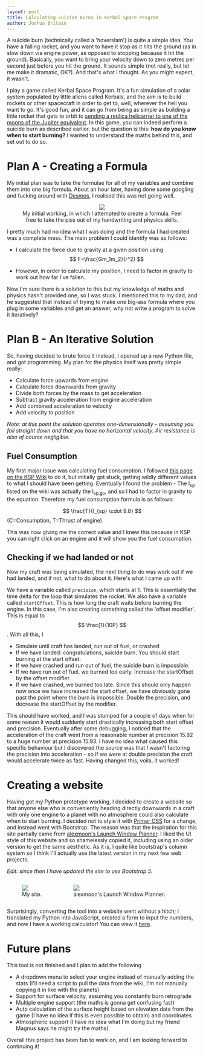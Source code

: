 ```yaml
---
layout: post
title: Calculating Suicide Burns in Kerbal Space Program
author: Joshua Britain
---
```


A suicide burn (technically called a 'hoverslam') is quite a simple idea. You have a falling rocket, and you want to have it stop as it hits the ground (as in slow down via engine power, as opposed to stopping because it hit the ground). Basically, you want to bring your velocity down to zero metres per second just before you hit the ground. It sounds simple (not really, but let me make it dramatic, OK?). And that's what I thought. As you might expect, it wasn't.

I play a game called Kerbal Space Program. It's a fun simulation of a solar system populated by little aliens called Kerbals, and the aim is to build rockets or other spacecraft in order to get to, well, wherever the hell you want to go. It's good fun, and it can go from being as simple as building a little rocket that gets to orbit to [sending a replica helicarrier to one of the moons of the Jupiter equivalent](https://www.youtube.com/watch?v=kPprYMcS5lA). In this game, you can indeed perform a suicide burn as described earlier, but the question is this: **how do you know when to start burning?** I wanted to understand the maths behind this, and set out to do so.

# Plan A - Creating a Formula
My initial plan was to take the formulae for all of my variables and combine them into one big formula. About an hour later, having done some googling and fucking around with [Desmos](https://www.desmos.com/), I realised this was not going well.

<figure style="text-align: center;">
    <img style="max-height: 80vh;" src="/assets/posts/ksp/formulaWorking.jpeg">
    <figcaption>My initial working, in which I attempted to create a formula. Feel free to take the piss out of my handwriting and physics skills.</figcaption>
</figure>

I pretty much had no idea what I was doing and the formula I had created was a complete mess. The main problem I could identify was as follows:

- I calculate the force due to gravity at a given position using $$ F=\frac{Gm_1m_2}{r^2} $$

- However, in order to calculate my position, I need to factor in gravity to work out how far I've fallen.

Now I'm sure there is a solution to this but my knowledge of maths and physics hasn't provided one, so I was stuck. I mentioned this to my dad, and he suggested that instead of trying to make one big-ass formula where you plug in some variables and get an answer, why not write a program to solve it iteratively?

# Plan B - An Iterative Solution

So, having decided to brute force it instead, I opened up a new Python file, and got programming. My plan for the physics itself was pretty simple really:

- Calculate force upwards from engine
- Calculate force downwards from gravity
- Divide both forces by the mass to get acceleration
- Subtract gravity acceleration from engine acceleration
- Add combined acceleration to velocity
- Add velocity to position

*Note: at this point the solution operates one-dimensionally - assuming you fall straight down and that you have no horizontal velocity. Air resistance is also of course negligible.*

## Fuel Consumption
My first major issue was calculating fuel consumption. I followed [this page on the KSP Wiki](https://wiki.kerbalspaceprogram.com/wiki/Specific_impulse) to do it, but initially got stuck, getting wildly different values to what I should have been getting. Eventually I found the problem - The I<sub>sp</sub> listed on the wiki was actually the I<sub>sp,g<small>0</small></sub>, and so I had to factor in gravity to the equation. Therefore my fuel consumption formula is as follows:

$$ \frac{T}{I_{sp} \cdot 9.8} $$
(C=Consumption, T=Thrust of engine)

This was now giving me the correct value and I knew this because in KSP you can right click on an engine and it will show you the fuel consumption.

## Checking if we had landed or not
Now my craft was being simulated, the next thing to do was work out if we had landed, and if not, what to do about it. Here's what I came up with

We have a variable called `precision`, which starts at 1. This is essentially the time delta for the loop that simulates the rocket.
We also have a variable called `startOffset`. This is how long the craft waits before burning the engine.
In this case, I'm also creating something called the 'offset modifier'. This is equal to $$ \frac{1}{10P} $$. With all this, I

- Simulate until craft has landed, run out of fuel, or crashed
- If we have landed: congratulations, suicide burn. You should start burning at the start offset.
- If we have crashed and run out of fuel, the suicide burn is impossible.
- If we have run out of fuel, we burned too early. Increase the startOffset by the offset modifier.
- If we have crashed, we burned too late. Since this should only happen now once we have increased the start offset, we have obviously gone past the point where the burn is impossible. Double the precision, and decrease the startOffset by the modifier.

This should have worked, and I was stumped for a couple of days when for some reason it would suddenly start drastically increasing both start offset and precision. Eventually after some debugging, I noticed that the acceleration of the craft went from a reasonable number at precision 15.92 to a huge number at precision 15.93. I have no idea what caused this specific behaviour but I discovered the source was that I wasn't factoring the precision into acceleration - so if we were at double precision the craft would accelerate twice as fast. Having changed this, voila, it worked!

# Creating a website
Having got my Python prototype working, I decided to create a website so that anyone else who is conveniently heading directly downwards in a craft with only one engine to a planet with no atmosphere could also calculate when to start burning. I decided not to style it with [Primer CSS](https://primer.style/css) for a change, and instead went with Bootstrap. The reason was that the inspiration for this site partially came from [alexmoon's Launch Window Planner](https://alexmoon.github.io/ksp/). I liked the UI style of this website and so shamelessly copied it, including using an older version to get the same aesthetic. As it is, I quite like bootstrap's column system so I think I'll actually use the latest version in my next few web projects.

*Edit: since then I have updated the site to use Bootstrap 5.*

<figure style="display: inline-block">
    <img style="max-width: 40vw;" src="/assets/posts/ksp/site.png">
    <figcaption>My site.</figcaption>
</figure>
<figure style="display: inline-block">
    <img style="max-width: 40vw;" src="/assets/posts/ksp/windowplanner.png">
    <figcaption>alexmoon's Launch Window Planner.</figcaption>
</figure>

Surprisingly, converting the tool into a website went without a hitch; I translated my Python into JavaScript, created a form to input the numbers, and now I have a working calculator! You can view it [here](https://jbritain.github.io/KSP-Suicide-Burn-Calculator/).

# Future plans
This tool is not finished and I plan to add the following
- A dropdown menu to select your engine instead of manually adding the stats (I'll need a script to pull the data from the wiki, I'm not manually copying it in like with the planets)
- Support for surface velocity, assuming you constantly burn retrograde
- Multiple engine support (the maths is gonna get confusing fast)
- Auto calculation of the surface height based on elevation data from the game (I have no idea if this is even possible to obtain) and coordinates
- Atmospheric support (I have no idea what I'm doing but my friend Magnus says he might try the maths)

Overall this project has been fun to work on, and I am looking forward to continuing it!
